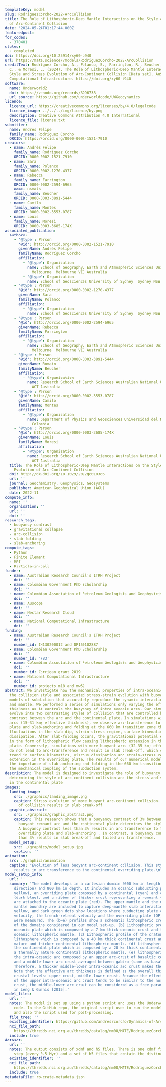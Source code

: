 ```yaml
---
templateKey: model
slug: RodriguezCorcho-2022-ArcCollision
title: The Role of Lithospheric-Deep Mantle Interactions on the Style and Stress Evolution
  of Arc-Continent Collision
date: '2024-05-24T01:17:44.000Z'
featuredpost:
for_codes:
  - 370401
status:
  - completed
doi: https://doi.org/10.25914/xy60-b940
url: https://mate.science//models/RodriguezCorcho-2022-ArcCollision
creditText: Rodríguez Corcho, A., Polanco, S., Farrington, R., Beucher, R., Montes,
  C., & Moresi, L. (2024). The Role of Lithospheric-Deep Mantle Interactions on the
  Style and Stress Evolution of Arc-Continent Collision [Data set]. AuScope, National
  Computational Infrastructure. https://doi.org/xy60-b940
software:
  name: Underworld2
  doi: https://zenodo.org/records/3996738
  url_source: https://github.com/underworldcode/UWGeodynamics
licence:
  licence_url: https://creativecommons.org/licenses/by/4.0/legalcode
  licence_image: ../../../img/licence/by.png
  description: Creative Commons Attribution 4.0 International
  licence_file: license.txt
submitter:
  name: Andres Felipe
  family_name: Rodriguez Corcho
  ORCID: https://orcid.org/0000-0002-1521-7910
creators:
  - name: Andrés Felipe
    family_name: Rodríguez Corcho
    ORCID: 0000-0002-1521-7910
  - name: Sara
    family_name: Polanco
    ORCID: 0000-0002-1270-4377
  - name: Rebecca
    family_name: Farrington
    ORCID: 0000-0002-2594-6965
  - name: Romain
    family_name: Beucher
    ORCID: 0000-0003-3891-5444
  - name: Camilo
    family_name: Montes
    ORCID: 0000-0002-3553-0787
  - name: Louis
    family_name: Moresi
    ORCID: 0000-0003-3685-174X
associated_publication:
  authors:
    - '@type': Person
      '@id': http://orcid.org/0000-0002-1521-7910
      givenName: Andrés Felipe
      familyName: Rodríguez Corcho
      affiliation:
        - '@type': Organization
          name: School of Geography, Earth and Atmospheric Sciences University of
            Melbourne  Melbourne VIC Australia
        - '@type': Organization
          name: School of Geosciences University of Sydney  Sydney NSW Australia
    - '@type': Person
      '@id': http://orcid.org/0000-0002-1270-4377
      givenName: Sara
      familyName: Polanco
      affiliation:
        - '@type': Organization
          name: School of Geosciences University of Sydney  Sydney NSW Australia
    - '@type': Person
      '@id': http://orcid.org/0000-0002-2594-6965
      givenName: Rebecca
      familyName: Farrington
      affiliation:
        - '@type': Organization
          name: School of Geography, Earth and Atmospheric Sciences University of
            Melbourne  Melbourne VIC Australia
    - '@type': Person
      '@id': http://orcid.org/0000-0003-3891-5444
      givenName: Romain
      familyName: Beucher
      affiliation:
        - '@type': Organization
          name: Research School of Earth Sciences Australian National University  Canberra
            ACT Australia
    - '@type': Person
      '@id': http://orcid.org/0000-0002-3553-0787
      givenName: Camilo
      familyName: Montes
      affiliation:
        - '@type': Organization
          name: Department of Physics and Geosciences Universidad del Norte  Barranquilla
            Colombia
    - '@type': Person
      '@id': http://orcid.org/0000-0003-3685-174X
      givenName: Louis
      familyName: Moresi
      affiliation:
        - '@type': Organization
          name: Research School of Earth Sciences Australian National University  Canberra
            ACT Australia
  title: The Role of Lithospheric‐Deep Mantle Interactions on the Style and Stress
    Evolution of Arc‐Continent Collision
  doi: http://dx.doi.org/10.1029/2022gc010386
  url: ''
  journal: Geochemistry, Geophysics, Geosystems
  publisher: American Geophysical Union (AGU)
  date: 2022-11
compute_info:
  name: ''
  organisation: ''
  url: ''
  doi: ''
research_tags:
  - buoyancy contrast
  - gravitational collapse
  - arc-collision
  - slab-folding
  - slab-anchoring
compute_tags:
  - Python
  - Finite Element
  - MPI
  - Particle-in-cell
funder:
  - name: Australian Research Council's ITRH Project
    doi: ''
  - name: Colombian Government PhD Scholarship
    doi: ''
  - name: Colombian Association of Petroleum Geologists and Geophysicists
    doi: ''
  - name: Auscope
    doi: ''
  - name: Nectar Research Cloud
    doi: ''
  - name: National Computational Infrastructure
    doi: ''
funding:
  - name: Australian Research Council's ITRH Project
    doi: ''
    number_id: IH130200012 and DP150102887
  - name: Colombian Government PhD Scholarship
    doi: ''
    number_id: '783'
  - name: Colombian Association of Petroleum Geologists and Geophysicists
    doi: ''
    number_id: Corrigan grant 2019
  - name: National Computational Infrastructure
    doi: ''
    number_id: projects m18 and mw52
abstract: We investigate how the mechanical properties of intra-oceanic arcs affect
  the collision style and associated stress-strain evolution with buoyancy-driven
  models of subduction that accurately reproduce the dynamic interaction of the lithosphere
  and mantle. We performed a series of simulations only varying the effective arc
  thickness as it controls the buoyancy of intra-oceanic arcs. Our simulations spontaneously
  evolve into two contrasting styles of collision that are controlled by a 3% density
  contrast between the arc and the continental plate. In simulations with less buoyant
  arcs (15–31 km; effective thickness), we observe arc-transference to the overriding
  plate and slab-anchoring and folding at the 660 km transition zone that result in
  fluctuations in the slab dip, strain-stress regime, surface kinematics, and viscous
  dissipation. After slab-folding occurs, the gravitational potential energy is dissipated
  in the form of lithospheric flow causing lithospheric extension in the overriding
  plate. Conversely, simulations with more buoyant arcs (32–35 km; effective thickness)
  do not lead to arc-transference and result in slab break-off, which causes an asymptotic
  trend in surface kinematics, viscous dissipation and strain-stress regime, and lithospheric
  extension in the overriding plate. The results of our numerical modeling highlight
  the importance of slab-anchoring and folding in the 660 km transition zone on increasing
  the mechanical coupling of the subduction system.
description: The model is designed to investigate the role of buoyancy contrasts in
  determining the style of arc-continent collision and the stress and strain evolution
  in the continental plate
images:
  landing_image:
    src: ./graphics/landing_image.png
    caption: Stress evolution of more buoyant arc-continent collision. This style
      of collision results in slab break-off
  graphic_abstract:
    src: ./graphics/graphic_abstract.png
    caption: This research shows that a buoyancy contrast of 3% between the colliding
      buoyant remnant arc and the continental plate determines the style of collision.
      A buoyancy contrast less than 3% results in arc transference to the continental
      overriding plate and slab-anchoring . In contrast, a buoyancy contrast more
      than 3% results in slab break-off and failed arc transference.
  model_setup:
    src: ./graphics/model_setup.jpg
    caption: ''
animation:
  src: ./graphics/animation
  caption: "Evolution of less buoyant arc-continent collision. This style of collision
    results in arc transference to the continental overriding plate.\n"
model_setup_info:
  url: ''
  summary: 'The model develops in a cartesian domain 3600 km in length (in the horizontal
    direction) and 800 km in depth. It includes an oceanic subducting plate (dark
    yellow), an overriding plate composed by a continental (cyan) and cratonic domain
    (dark blue), and a ribbon of thicker crust representing a remnant = intra-oceanic
    arc attached to the oceanic plate (red). The upper mantle and the upper-lower
    mantle boundary are included to capture deep-mantle slab interactions. Orange,
    yellow, and dark green dots show locations where subducting plate convergence
    velocity, the trench-retreat velocity and the overriding plate (OP) retreat velocity
    were measured. The (b–e) profiles show a schematic lithospheric cross-section
    of the domains considered in our model set-up. (b) Lithospheric profile of the
    oceanic plate which is composed by a 7 km thick oceanic crust and the cold-brittle
    oceanic lithospheric mantle. (c) Lithospheric profile of the cratonic continental
    lithosphere which is composed by a 40 km thick continental crust and a thermally
    mature and thicker continental lithospheric mantle. (d) Lithospheric profile of
    the continental plate which is composed by a 20 km thick continental crust and
    a thermally mature continental lithospheric mantle. (e) lithospheric profile of
    the intra-oceanic arc composed by an upper arc-crust of basaltic composition,
    and a middle-lower arc crust averaged between gabbro (same as basalt) and tonalite.
    Therefore, a thicker middle-lower intra-oceanic arc crust makes the arc more buoyant.
    Note that the effective arc thickness is defined as the overall thickness of all
    crustal levels: upper crust, middle-lower crust. Because the effective thickness
    of the upper intra-oceanic arc crust tends to be similar to the normal oceanic
    crust, the middle-lower arc crust can be considered as a free parameter as implemented
    in Leng & Gurnis [2015].'
model_files:
  url: ''
  notes: The model is set up using a python script and uses the Underworld 2 geodynamic
    code. In the GitHub repo, the original script used to run the model is available,
    and also the script used for post-processing.
  file_tree: ''
  existing_identifier: https://github.com/andresrcorcho/Dynamics-of-Arc-Continent-Collision
  nci_file_path:
    https://thredds.nci.org.au/thredds/catalog/nm08/MATE/RodriguezCorcho-2022-ArcCollision/catalog.html
  include: true
dataset:
  url: ''
  notes: The output consists of xdmf and h5 files. There is one xdmf file per time
    step (every 0.5 Myr) and a set of h5 files that contain the distinct model properties.
  existing_identifier: ''
  nci_file_path:
    https://thredds.nci.org.au/thredds/catalog/nm08/MATE/RodriguezCorcho-2022-ArcCollision/catalog.html
  include: true
metadataFile: ro-crate-metadata.json
---
```

